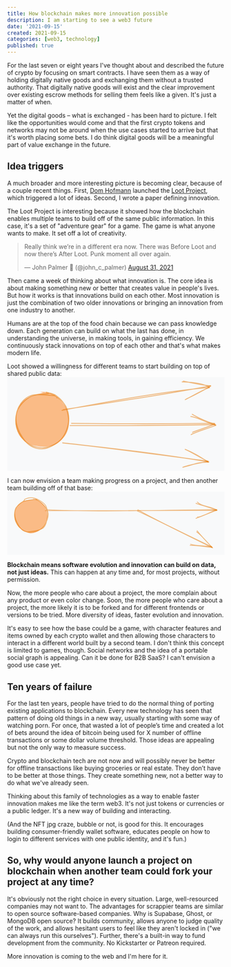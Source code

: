 ```yaml
---
title: How blockchain makes more innovation possible
description: I am starting to see a web3 future
date: '2021-09-15'
created: 2021-09-15
categories: [web3, technology]
published: true
---
```


For the last seven or eight years I've thought about and described the future of crypto by focusing on smart contracts. I have seen them as a way of holding digitally native goods and exchanging them without a trusted authority. That digitally native goods will exist and the clear improvement over existing escrow methods for selling them feels like a given. It's just a matter of when.

Yet the digital goods – what is exchanged - has been hard to picture. I felt like the opportunities would come and that the first crypto tokens and networks may not be around when the use cases started to arrive but that it's worth placing some bets. I do think digital goods will be a meaningful part of value exchange in the future.

## Idea triggers

A much broader and more interesting picture is becoming clear, because of a couple recent things. First, [Dom Hofmann](https://twitter.com/dhof/) launched the [Loot Project](https://www.lootproject.com/), which triggered a lot of ideas. Second, I wrote a paper defining innovation.

The Loot Project is interesting because it showed how the blockchain enables multiple teams to build off of the same public information. In this case, it's a set of "adventure gear" for a game. The game is what anyone wants to make. It set off a lot of creativity.

<blockquote class="twitter-tweet not-prose" markdown="1">
Really think we’re in a different era now. There was Before Loot and now there’s After Loot. Punk moment all over again.

&mdash; John Palmer 🥳 (@john_c_palmer) [August 31, 2021](https://twitter.com/john_c_palmer/status/1432606797186179072?ref_src=twsrc%5Etfw)

</blockquote>

Then came a week of thinking about what innovation is. The core idea is about making something new or better that creates value in people's lives. But how it works is that innovations build on each other. Most innovation is just the combination of two older innovations or bringing an innovation from one industry to another.

Humans are at the top of the food chain because we can pass knowledge down. Each generation can build on what the last has done, in understanding the universe, in making tools, in gaining efficiency. We continuously stack innovations on top of each other and that's what makes modern life.

Loot showed a willingness for different teams to start building on top of shared public data:
<svg xmlns="http://www.w3.org/2000/svg" viewBox="0 0 247.19127095 106.41259271">
<path fill="#f8f9fa" d="M0 0h247.19127095v106.41259271H0z"/>
<g stroke-opacity=".5" fill-opacity=".5" stroke-linecap="round">
<path d="M37.47 16.99961353c5.79-1.19 13.7 1.55 18.98 5.47 5.29 3.91 10.78 11.4 12.73 18.01 1.94 6.61 1.48 15.57-1.08 21.66-2.55 6.08-8.32 12.2-14.24 14.86-5.93 2.65-14.73 2.66-21.28 1.04-6.54-1.61-14.16-5.49-18-10.75s-5.71-14.04-5.03-20.83c.68-6.79 3.84-15.08 9.12-19.91 5.27-4.83 17.99-7.66 22.54-9.07 4.54-1.41 4.74.25 4.72.62m6.66 2.47c5.43 2.24 11.45 8.99 14.09 15.12 2.65 6.14 3.62 15.35 1.78 21.69-1.83 6.34-7.15 12.84-12.78 16.34-5.64 3.49-14.74 5.11-21.03 4.64-6.29-.47-12.81-2.47-16.71-7.46-3.9-4.98-6.34-15.64-6.67-22.43-.32-6.79.98-13.45 4.72-18.29 3.74-4.85 11.54-9.07 17.72-10.79 6.17-1.72 15.82.29 19.32.48s1.71.17 1.66.66" stroke-width="0" fill="#fd7e14"/>
<path d="M48.93 18.17961353c5.84 1.11 12.13 6.3 15.59 11.8 3.46 5.51 5.66 14.5 5.18 21.23-.48 6.74-3.59 14.39-8.07 19.18-4.48 4.8-12.36 8.85-18.8 9.62-6.45.76-14.49-1.17-19.86-5.01-5.38-3.84-10.64-11.39-12.41-18.02-1.76-6.63-.85-15.76 1.83-21.76 2.69-5.99 7.71-11.84 14.29-14.21 6.58-2.37 20.22-.44 25.2-.01 4.97.44 4.65 2.4 4.62 2.63m-12-6.45c6.03.84 15.67 7.16 19.9 12.5 4.24 5.35 5.91 12.88 5.52 19.55-.4 6.67-3.43 15.16-7.89 20.49-4.47 5.32-12.7 10.28-18.91 11.46-6.22 1.18-13.2-.48-18.39-4.38-5.2-3.9-10.56-12.56-12.76-19.02-2.21-6.45-2.82-13.79-.47-19.7 2.36-5.91 8.83-12.54 14.61-15.75 5.77-3.22 17.01-2.97 20.04-3.55 3.02-.58-2-.19-1.91.06" stroke="#e67700" fill="none"/>
</g>
<g stroke-linecap="round" stroke-opacity=".5" fill-opacity=".5">
<path d="M62.28571429 37.75961353c67.2-12.89 130.12-23.04 166.91-25.86m-165.5 25c64.27-9.39 128.37-19.61 166.87-26.9" stroke="#e67700" fill="none"/>
<path d="M202.60571429 25.58961353c13.79-7.33 23.28-12.82 27.58-13.72m-26.18 12.86c10.78-5.2 21.34-10.75 27.56-14.76" stroke="#e67700" fill="none"/>
<path d="M199.01571429 5.37961353c15.21.4 26.07 2.66 31.17 6.49m-29.76-7.35c12.21 2.58 24.15 4.8 31.14 5.45" stroke="#e67700" fill="none"/>
</g>
<g stroke-linecap="round" stroke-opacity=".5" fill-opacity=".5">
<path d="M73.11857143 52.50247068c36.38.25 73.73 1.22 162.92-.03m-164.51 2.63c34-.42 66.23.74 165.66-1.21" stroke="#e67700" fill="none"/>
<path d="M210.83857143 62.71247068c4.38-2.04 9.83-3.21 25.25-9.26m-26.84 11.87c6.45-3.57 11.06-4.26 27.99-10.44" stroke="#e67700" fill="none"/>
<path d="M210.54857143 42.19247068c4.65 2.72 10.16 6.3 25.54 11.26m-27.14-8.65c6.34.55 11 3.98 28.29 10.08" stroke="#e67700" fill="none"/>
</g>
<g stroke-linecap="round" stroke-opacity=".5" fill-opacity=".5">
<path d="M63.02714286 74.69247068c55.17 6.11 105.09 11.43 166.5 21.72m-166.36-21.68c44.21 4.45 89.78 10.97 165.76 20.81" stroke="#e67700" fill="none"/>
<path d="M199.80714286 102.39247068c10.93-2.38 16.68-5.9 28.88-5.82m-28.74 5.86c6.6-2.81 14.81-3.76 28.14-6.73" stroke="#e67700" fill="none"/>
<path d="M202.47714286 82.05247068c10.12 4.15 15.02 7.16 26.21 14.52m-26.07-14.48c6.05 2.71 13.53 7.28 25.47 13.61" stroke="#e67700" fill="none"/>
</g>
</svg>

I can now envision a team making progress on a project, and then another team building off of that base:
<svg xmlns="http://www.w3.org/2000/svg" viewBox="0 0 297.90159387 87.13419927">
<path fill="#f8f9fa" d="M0 0h297.90159387v87.13419927H0z"/>
<g stroke-opacity=".5" fill-opacity=".5" stroke-linecap="round">
<path d="M37 10.19c4.58.49 9.96 4.75 12.92 8.58 2.96 3.84 4.81 9.62 4.84 14.44.03 4.81-1.84 10.68-4.67 14.45-2.83 3.78-7.65 7.47-12.31 8.19-4.66.73-11.21-1.25-15.66-3.83-4.44-2.58-9.21-7.02-11.03-11.62-1.81-4.61-1.63-11.56.14-16.02 1.76-4.45 5.98-8.46 10.44-10.7 4.46-2.25 13.24-2.25 16.33-2.76 3.08-.5 2.35-.56 2.18-.28m.69 1.52c4.39 1.3 9.51 5.53 11.69 9.71 2.17 4.17 2.36 10.45 1.38 15.32-.98 4.87-3.58 10.59-7.26 13.91-3.68 3.33-9.85 6.27-14.82 6.07-4.97-.21-11.65-4.14-15-7.32-3.34-3.17-4.57-6.85-5.08-11.73-.5-4.88-.36-13.35 2.06-17.56 2.43-4.22 7.99-6.25 12.48-7.73 4.48-1.49 12.3-.76 14.44-1.17 2.13-.42-1.33-1.39-1.62-1.31" stroke-width="0" fill="#fd7e14"/>
<path d="M35.78 10.47c4.44.2 9.59 3.52 12.98 6.84 3.39 3.32 7.02 8.19 7.38 13.06.36 4.88-2.26 12.1-5.22 16.21-2.95 4.1-7.95 7.19-12.52 8.41-4.57 1.22-10.54.99-14.9-1.1-4.36-2.09-9.1-6.82-11.25-11.43-2.15-4.6-2.99-11.54-1.66-16.21 1.33-4.67 5.14-9.22 9.63-11.81 4.5-2.58 13.96-3.13 17.37-3.7 3.4-.58 2.95-.15 3.06.24m-17.13-.04c4.11-2.34 9.46-3.02 14.3-1.67s11.9 5.5 14.74 9.75 2.76 10.7 2.3 15.76c-.46 5.06-1.59 11.3-5.04 14.59-3.45 3.28-10.94 4.47-15.67 5.12-4.74.65-8.98 1.5-12.74-1.24-3.75-2.74-8.13-10.19-9.79-15.2-1.65-5.01-2.03-10.6-.13-14.87 1.91-4.27 9.79-9.1 11.56-10.75 1.78-1.65-1.15.25-.91.84" stroke="#e67700" fill="none"/>
</g>
<g stroke-linecap="round" stroke-opacity=".5" fill-opacity=".5">
<path d="M53.71714286 24.81428571c62.71 3.57 129.63.94 233.98.1m-235.58 1.39c65.51.37 131.31-1 235.78-.56" stroke="#e67700" fill="none"/>
<path d="M260.72714286 34.93428571c5.33.16 15.69-5.78 26.14-10.14m-28.04 11.91c8.25-2.57 16.81-7.03 28.28-10.93" stroke="#e67700" fill="none"/>
<path d="M260.72714286 14.41428571c5.38 5.8 15.73 5.48 26.14 10.38m-28.04-8.61c8.17 3.1 16.73 4.31 28.28 9.59" stroke="#e67700" fill="none"/>
</g>
<g stroke-linecap="round" stroke-opacity=".5" fill-opacity=".5">
<path d="M178.44142857 26.58428571c23.31 10.54 44.63 21.87 103.38 50.55m-102.82-52.13c22.68 12.64 43.35 22.67 101.83 50.88" stroke="#e67700" fill="none"/>
<path d="M250.85142857 73.72428571c7.58-.21 13.18.88 30.18 2.87m-29.61-4.46c6.66 2 11.5 1.73 28.62 3.22" stroke="#e67700" fill="none"/>
<path d="M259.79142857 55.24428571c5.67 3.7 9.35 8.76 21.24 21.35m-20.67-22.93c4.8 5.95 7.71 9.67 19.68 21.69" stroke="#e67700" fill="none"/>
</g>
</svg>

**Blockchain means software evolution and innovation can build on data, not just ideas.** This can happen at any time and, for most projects, without permission.

Now, the more people who care about a project, the more complain about any product or even color change. Soon, the more people who care about a project, the more likely it is to be forked and for different frontends or versions to be tried. More diversity of ideas, faster evolution and innovation.

It's easy to see how the base could be a game, with character features and items owned by each crypto wallet and then allowing those characters to interact in a different world built by a second team. I don't think this concept is limited to games, though. Social networks and the idea of a portable social graph is appealing. Can it be done for B2B SaaS? I can't envision a good use case yet.

## Ten years of failure

For the last ten years, people have tried to do the normal thing of porting existing applications to blockchain. Every new technology has seen that pattern of doing old things in a new way, usually starting with some way of watching porn. For once, that wasted a lot of people’s time and created a lot of bets around the idea of bitcoin being used for X number of offline transactions or some dollar volume threshold. Those ideas are appealing but not the only way to measure success.

Crypto and blockchain tech are not now and will possibly never be better for offline transactions like buying groceries or real estate. They don’t have to be better at those things. They create something new, not a better way to do what we've already seen.

Thinking about this family of technologies as a way to enable faster innovation makes me like the term web3. It's not just tokens or currencies or a public ledger. It's a new way of building and interacting.

(And the NFT jpg craze, bubble or not, is good for this. It encourages building consumer-friendly wallet software, educates people on how to login to different services with one public identity, and it's fun.)

## So, why would anyone launch a project on blockchain when another team could fork your project at any time?

It's obviously not the right choice in every situation. Large, well-resourced companies may not want to. The advantages for scrappier teams are similar to open source software-based companies. Why is Supabase, Ghost, or MongoDB open source? It builds community, allows anyone to judge quality of the work, and allows hesitant users to feel like they aren't locked in ("we can always run this ourselves"). Further, there's a built-in way to fund development from the community. No Kickstarter or Patreon required.

More innovation is coming to the web and I'm here for it.
